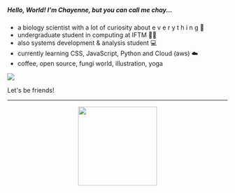 <h5> Hello, World! I'm Chayenne, but you can call me chay... </h5>

<ul>
  <li>
    a biology scientist with a lot of curiosity about   e v e r y t h i n g 🍄
  </li>
  <li>
    undergraduate student in computing at IFTM 👩‍💻
  </li>
  <li>
    also systems development & analysis student 💻
  </li>
  <li>
    currently learning CSS, JavaScript, Python and Cloud (aws) ☁️
  </li>
  <li>
    coffee, open source, fungi world, illustration, yoga
  </li>
</ul>
  
![](https://github.com/chagasdecastro/chagasdecastro/blob/main/Untitled_Artwork.gif)

Let's be friends!

<div align="center">
  <a href="https://github.com/chagasdecastro">
    <hr>
  <img height="180em" src="https://github-readme-stats.vercel.app/api?username=chagasdecastro&show_icons=true&theme=dracula&include_all_commits=true&count_private=false"/>
</div>
